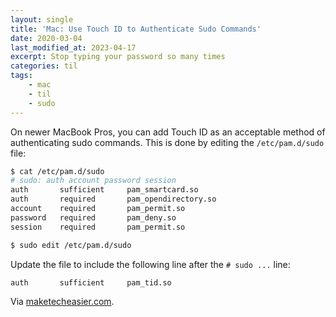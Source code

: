 ```yaml
---
layout: single
title: 'Mac: Use Touch ID to Authenticate Sudo Commands'
date: 2020-03-04
last_modified_at: 2023-04-17
excerpt: Stop typing your password so many times
categories: til
tags:
    - mac
    - til
    - sudo
---
```


On newer MacBook Pros, you can add Touch ID as an acceptable method of authenticating sudo commands.
This is done by editing the `/etc/pam.d/sudo` file:

```bash
$ cat /etc/pam.d/sudo
# sudo: auth account password session
auth       sufficient     pam_smartcard.so
auth       required       pam_opendirectory.so
account    required       pam_permit.so
password   required       pam_deny.so
session    required       pam_permit.so

$ sudo edit /etc/pam.d/sudo
```

Update the file to include the following line after the `# sudo ...` line:

```bash
auth       sufficient     pam_tid.so
```

Via [maketecheasier.com](https://www.maketecheasier.com/use-touch-id-authenticate-sudo-commands-mac/).
